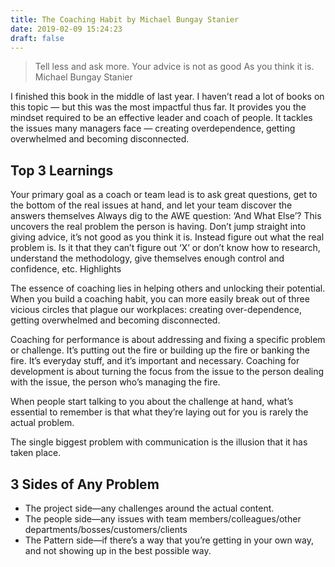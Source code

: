 ```yaml
---
title: The Coaching Habit by Michael Bungay Stanier
date: 2019-02-09 15:24:23
draft: false
---
```


> Tell less and ask more. Your advice is not as good As you think it is.
> Michael Bungay Stanier

I finished this book in the middle of last year. I haven’t read a lot of books on this topic — but this was the most impactful thus far. It provides you the mindset required to be an effective leader and coach of people. It tackles the issues many managers face — creating overdependence, getting overwhelmed and becoming disconnected.

## Top 3 Learnings

Your primary goal as a coach or team lead is to ask great questions, get to the bottom of the real issues at hand, and let your team discover the answers themselves
Always dig to the AWE question: ‘And What Else’? This uncovers the real problem the person is having.
Don’t jump straight into giving advice, it’s not good as you think it is. Instead figure out what the real problem is. Is it that they can’t figure out ‘X’ or don’t know how to research, understand the methodology, give themselves enough control and confidence, etc.
Highlights

The essence of coaching lies in helping others and unlocking their potential. When you build a coaching habit, you can more easily break out of three vicious circles that plague our workplaces: creating over-dependence, getting overwhelmed and becoming disconnected.

Coaching for performance is about addressing and fixing a specific problem or challenge. It’s putting out the fire or building up the fire or banking the fire. It’s everyday stuff, and it’s important and necessary. Coaching for development is about turning the focus from the issue to the person dealing with the issue, the person who’s managing the fire.

When people start talking to you about the challenge at hand, what’s essential to remember is that what they’re laying out for you is rarely the actual problem.

The single biggest problem with communication is the illusion that it has taken place.

## 3 Sides of Any Problem ##

* The project side—any challenges around the actual content.
* The people side—any issues with team members/colleagues/other departments/bosses/customers/clients
* The Pattern side—if there’s a way that you’re getting in your own way, and not showing up in the best possible way.
